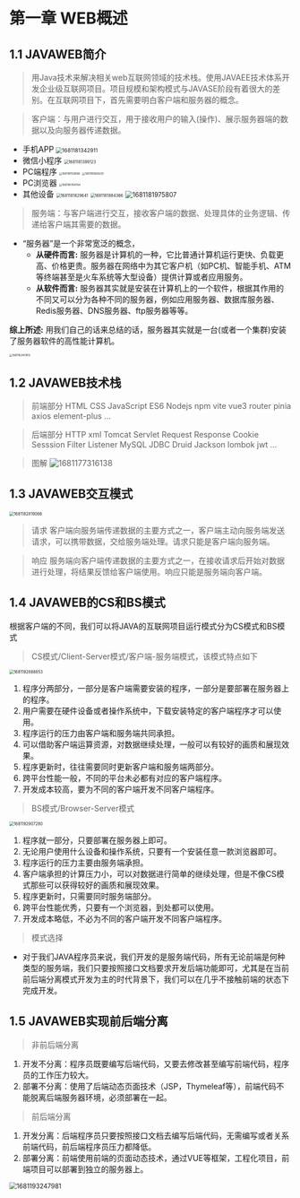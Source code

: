 # 第一章 WEB概述

## 1.1 JAVAWEB简介
> 用Java技术来解决相关web互联网领域的技术栈。使用JAVAEE技术体系开发企业级互联网项目。项目规模和架构模式与JAVASE阶段有着很大的差别。在互联网项目下，首先需要明白客户端和服务器的概念。

> 客户端：与用户进行交互，用于接收用户的输入(操作)、展示服务器端的数据以及向服务器传递数据。

+ 手机APP
  <img src="images/1681181342911.png" alt="1681181342911" style="zoom: 67%;" />
+ 微信小程序
  <img src="images/1681181399123.png" alt="1681181399123" style="zoom: 50%;" />
+ PC端程序
  <img src="images/1681181558166.png" alt="1681181558166" style="zoom:33%;" />
  <img src="images/1681181668235.png" alt="1681181668235" style="zoom:33%;" />
+ PC浏览器
  <img src="images/1681181764764.png" alt="1681181764764" style="zoom: 33%;" />
+ 其他设备
  <img src="images/1681181829641.png" alt="1681181829641" style="zoom: 50%;" />
  <img src="images/1681181884366.png" alt="1681181884366" style="zoom: 50%;" />
  <img src="images/1681181975807.png" alt="1681181975807" style="zoom: 80%;" />

> 服务端：与客户端进行交互，接收客户端的数据、处理具体的业务逻辑、传递给客户端其需要的数据。

+ “服务器”是一个非常宽泛的概念，
  + **从硬件而言:** 服务器是计算机的一种，它比普通计算机运行更快、负载更高、价格更贵。服务器在网络中为其它客户机（如PC机、智能手机、ATM等终端甚至是火车系统等大型设备）提供计算或者应用服务。
  + **从软件而言:** 服务器其实就是安装在计算机上的一个软件，根据其作用的不同又可以分为各种不同的服务器，例如应用服务器、数据库服务器、Redis服务器、DNS服务器、ftp服务器等等。

**综上所述:** 用我们自己的话来总结的话，服务器其实就是一台(或者一个集群)安装了服务器软件的高性能计算机。

<img src="images/1681182451912.png" alt="1681182451912" style="zoom: 33%;" />


## 1.2 JAVAWEB技术栈
> 前端部分
  HTML CSS JavaScript ES6 Nodejs npm vite vue3 router pinia axios element-plus ...

> 后端部分
  HTTP xml Tomcat Servlet Request Response Cookie Sesssion Filter Listener MySQL JDBC Druid Jackson lombok jwt ...

> 图解
  ![1681177316138](images/1681177316138.png)


## 1.3 JAVAWEB交互模式
<img src="images/1681182819066.png" alt="1681182819066" style="zoom:50%;" />

> 请求
  客户端向服务端传递数据的主要方式之一，客户端主动向服务端发送请求，可以携带数据，交给服务端处理。请求只能是客户端向服务端。

> 响应
  服务端向客户端传递数据的主要方式之一，在接收请求后开始对数据进行处理，将结果反馈给客户端使用。响应只能是服务端向客户端。


## 1.4 JAVAWEB的CS和BS模式
根据客户端的不同，我们可以将JAVA的互联网项目运行模式分为CS模式和BS模式

> CS模式/Client-Server模式/客户端-服务端模式，该模式特点如下
  <img src="images/1681192888853.png" alt="1681192888853" style="zoom:50%;" />

1. 程序分两部分，一部分是客户端需要安装的程序，一部分是要部署在服务器上的程序。
2. 用户需要在硬件设备或者操作系统中，下载安装特定的客户端程序才可以使用。
3. 程序运行的压力由客户端和服务端共同承担。
4. 可以借助客户端运算资源，对数据继续处理，一般可以有较好的画质和展现效果。
5. 程序更新时，往往需要同时更新客户端和服务端两部分。
6. 跨平台性能一般，不同的平台未必都有对应的客户端程序。
7. 开发成本较高，要为不同的客户端开发不同客户端程序。

> BS模式/Browser-Server模式
  <img src="images/1681192907280.png" alt="1681192907280" style="zoom:50%;" />

1. 程序就一部分，只要部署在服务器上即可。
2. 无论用户使用什么设备和操作系统，只要有一个安装任意一款浏览器即可。
3. 程序运行的压力主要由服务端承担。
4. 客户端承担的计算压力小，可以对数据进行简单的继续处理，但是不像CS模式那些可以获得较好的画质和展现效果。
5. 程序更新时，只需要同时服务端部分。
6. 跨平台性能优秀，只要有一个浏览器，到处都可以使用。
7. 开发成本略低，不必为不同的客户端开发不同客户端程序。

> 模式选择

+ 对于我们JAVA程序员来说，我们开发的是服务端代码，所有无论前端是何种类型的服务端，我们只要按照接口文档要求开发后端功能即可，尤其是在当前前后端分离模式开发为主的时代背景下，我们可以在几乎不接触前端的状态下完成开发。


## 1.5 JAVAWEB实现前后端分离
> 非前后端分离

1. 开发不分离：程序员既要编写后端代码，又要去修改甚至编写前端代码，程序员的工作压力较大。
2. 部署不分离：使用了后端动态页面技术（JSP，Thymeleaf等），前端代码不能脱离后端服务器环境，必须部署在一起。

> 前后端分离

1. 开发分离：后端程序员只要按照接口文档去编写后端代码，无需编写或者关系前端代码，前后端程序员压力都降低。
2. 部署分离：前端使用前端的页面动态技术，通过VUE等框架，工程化项目，前端项目可以部署到独立的服务器上。

<img src="images/1681193247981.png" alt="1681193247981" style="zoom: 80%;" />

